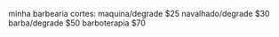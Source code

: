 minha barbearia 
cortes:
maquina/degrade $25
navalhado/degrade $30
barba/degrade $50
barboterapia $70

